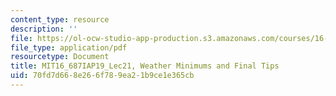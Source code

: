 ```yaml
---
content_type: resource
description: ''
file: https://ol-ocw-studio-app-production.s3.amazonaws.com/courses/16-687-private-pilot-ground-school-january-iap-2019/70fd7d668e266f789ea21b9ce1e365cb_MIT16_687IAP19_Lec21.pdf
file_type: application/pdf
resourcetype: Document
title: MIT16_687IAP19_Lec21, Weather Minimums and Final Tips
uid: 70fd7d66-8e26-6f78-9ea2-1b9ce1e365cb
---
```

